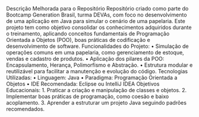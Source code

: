 Descrição Melhorada para o Repositório
Repositório criado como parte do Bootcamp Generation Brasil, turma DEVAs, com foco no desenvolvimento de uma aplicação em Java para simular o cenário de uma papelaria. Este projeto tem como objetivo consolidar os conhecimentos adquiridos durante o treinamento, aplicando conceitos fundamentais de Programação Orientada a Objetos (POO), boas práticas de codificação e desenvolvimento de software.
Funcionalidades do Projeto:
	•	Simulação de operações comuns em uma papelaria, como gerenciamento de estoque, vendas e cadastro de produtos.
	•	Aplicação dos pilares da POO: Encapsulamento, Herança, Polimorfismo e Abstração.
	•	Estrutura modular e reutilizável para facilitar a manutenção e evolução do código.
Tecnologias Utilizadas:
	•	Linguagem: Java
	•	Paradigma: Programação Orientada a Objetos
	•	IDE Recomendada: Eclipse ou IntelliJ IDEA
Objetivos Educacionais:
	1.	Praticar a criação e manipulação de classes e objetos.
	2.	Implementar boas práticas de programação, como coesão e baixo acoplamento.
	3.	Aprender a estruturar um projeto Java seguindo padrões recomendados.
